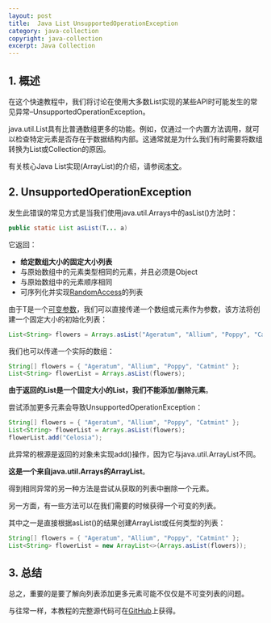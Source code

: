 ```yaml
---
layout: post
title:  Java List UnsupportedOperationException
category: java-collection
copyright: java-collection
excerpt: Java Collection
---
```


## 1. 概述

在这个快速教程中，我们将讨论在使用大多数List实现的某些API时可能发生的常见异常–UnsupportedOperationException。

java.util.List具有比普通数组更多的功能。例如，仅通过一个内置方法调用，就可以检查特定元素是否存在于数据结构内部。这通常就是为什么我们有时需要将数组转换为List或Collection的原因。

有关核心Java List实现(ArrayList)的介绍，请参阅[本文](https://www.baeldung.com/java-arraylist)。

## 2. UnsupportedOperationException

发生此错误的常见方式是当我们使用java.util.Arrays中的asList()方法时：

```java
public static List asList(T... a)
```

它返回：

-   **给定数组大小的固定大小列表**
-   与原始数组中的元素类型相同的元素，并且必须是Object
-    与原始数组中的元素顺序相同
-   可序列化并实现[RandomAccess](https://docs.oracle.com/en/java/javase/11/docs/api/java.base/java/util/RandomAccess.html)的列表

由于T是一个[可变参数](https://www.baeldung.com/java-varargs)，我们可以直接传递一个数组或元素作为参数，该方法将创建一个固定大小的初始化列表：

```java
List<String> flowers = Arrays.asList("Ageratum", "Allium", "Poppy", "Catmint");
```

我们也可以传递一个实际的数组：

```java
String[] flowers = { "Ageratum", "Allium", "Poppy", "Catmint" };
List<String> flowerList = Arrays.asList(flowers);
```

**由于返回的List是一个固定大小的List，我们不能添加/删除元素**。

尝试添加更多元素会导致UnsupportedOperationException：

```java
String[] flowers = { "Ageratum", "Allium", "Poppy", "Catmint" }; 
List<String> flowerList = Arrays.asList(flowers); 
flowerList.add("Celosia");
```

此异常的根源是返回的对象未实现add()操作，因为它与java.util.ArrayList不同。

**这是一个来自java.util.Arrays的ArrayList**。

得到相同异常的另一种方法是尝试从获取的列表中删除一个元素。

另一方面，有一些方法可以在我们需要的时候获得一个可变的列表。

其中之一是直接根据asList()的结果创建ArrayList或任何类型的列表：

```java
String[] flowers = { "Ageratum", "Allium", "Poppy", "Catmint" }; 
List<String> flowerList = new ArrayList<>(Arrays.asList(flowers));
```

## 3. 总结

总之，重要的是要了解向列表添加更多元素可能不仅仅是不可变列表的问题。

与往常一样，本教程的完整源代码可在[GitHub](https://github.com/tuyucheng7/taketoday-tutorial4j/tree/master/java-core-modules/java-collections-list-2)上获得。
